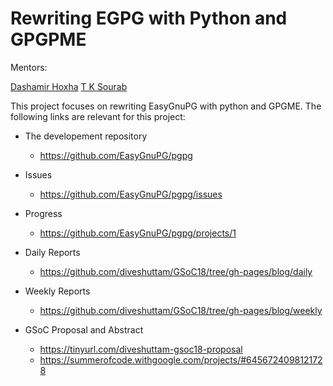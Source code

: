 # Rewriting EGPG with Python and GPGPME

Mentors:

[Dashamir Hoxha](https://github.com/dashohoxha)
[T K Sourab](https://github.com/sourabhtk37)

This project focuses on rewriting EasyGnuPG with python and GPGME.
The following links are relevant for this project:

- The developement repository
  - https://github.com/EasyGnuPG/pgpg

- Issues
  - https://github.com/EasyGnuPG/pgpg/issues

- Progress
  - https://github.com/EasyGnuPG/pgpg/projects/1

- Daily Reports
  - https://github.com/diveshuttam/GSoC18/tree/gh-pages/blog/daily

- Weekly Reports
  - https://github.com/diveshuttam/GSoC18/tree/gh-pages/blog/weekly

- GSoC Proposal and Abstract
  - https://tinyurl.com/diveshuttam-gsoc18-proposal
  - https://summerofcode.withgoogle.com/projects/#6456724098121728

